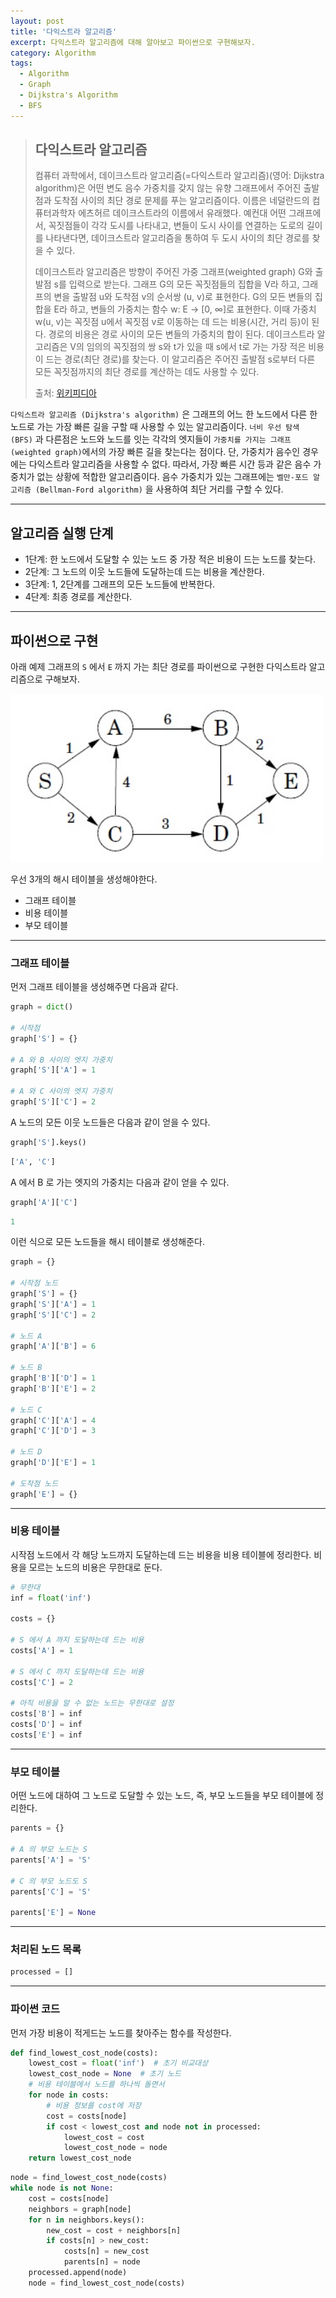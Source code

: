 ```yaml
---
layout: post
title: '다익스트라 알고리즘'
excerpt: 다익스트라 알고리즘에 대해 알아보고 파이썬으로 구현해보자.
category: Algorithm
tags:
  - Algorithm
  - Graph
  - Dijkstra's Algorithm
  - BFS
---
```


> ## 다익스트라 알고리즘
>
> 컴퓨터 과학에서, 데이크스트라 알고리즘(=다익스트라 알고리즘)(영어: Dijkstra algorithm)은 어떤 변도 음수 가중치를 갖지 않는 유향 그래프에서 주어진 출발점과 도착점 사이의 최단 경로 문제를 푸는 알고리즘이다. 이름은 네덜란드의 컴퓨터과학자 에츠허르 데이크스트라의 이름에서 유래했다. 예컨대 어떤 그래프에서, 꼭짓점들이 각각 도시를 나타내고, 변들이 도시 사이를 연결하는 도로의 길이를 나타낸다면, 데이크스트라 알고리즘을 통하여 두 도시 사이의 최단 경로를 찾을 수 있다.
>
> 데이크스트라 알고리즘은 방향이 주어진 가중 그래프(weighted graph) G와 출발점 s를 입력으로 받는다. 그래프 G의 모든 꼭짓점들의 집합을 V라 하고, 그래프의 변을 출발점 u와 도착점 v의 순서쌍 (u, v)로 표현한다. G의 모든 변들의 집합을 E라 하고, 변들의 가중치는 함수 w: E → [0, ∞]로 표현한다. 이때 가중치 w(u, v)는 꼭짓점 u에서 꼭짓점 v로 이동하는 데 드는 비용(시간, 거리 등)이 된다. 경로의 비용은 경로 사이의 모든 변들의 가중치의 합이 된다. 데이크스트라 알고리즘은 V의 임의의 꼭짓점의 쌍 s와 t가 있을 때 s에서 t로 가는 가장 적은 비용이 드는 경로(최단 경로)를 찾는다. 이 알고리즘은 주어진 출발점 s로부터 다른 모든 꼭짓점까지의 최단 경로를 계산하는 데도 사용할 수 있다.
>
> 출처: [위키피디아](https://ko.wikipedia.org/wiki/%EB%8D%B0%EC%9D%B4%ED%81%AC%EC%8A%A4%ED%8A%B8%EB%9D%BC_%EC%95%8C%EA%B3%A0%EB%A6%AC%EC%A6%98)


`다익스트라 알고리즘 (Dijkstra's algorithm)` 은 그래프의 어느 한 노드에서 다른 한 노드로 가는 가장 빠른 길을 구할 때 사용할 수 있는 알고리즘이다. `너비 우선 탐색 (BFS)` 과 다른점은 노드와 노드를 잇는 각각의 엣지들이 `가중치를 가지는 그래프 (weighted graph)`에서의 가장 빠른 길을 찾는다는 점이다. 단, 가중치가 음수인 경우에는 다익스트라 알고리즘을 사용할 수 없다. 따라서, 가장 빠른 시간 등과 같은 음수 가중치가 없는 상황에 적합한 알고리즘이다. 음수 가중치가 있는 그래프에는 `벨만-포드 알고리즘 (Bellman-Ford algorithm)` 을 사용하여 최단 거리를 구할 수 있다.

- - -

## 알고리즘 실행 단계

- 1단계: 한 노드에서 도달할 수 있는 노드 중 가장 적은 비용이 드는 노드를 찾는다.  
- 2단계: 그 노드의 이웃 노드들에 도달하는데 드는 비용을 계산한다.  
- 3단계: 1, 2단계를 그래프의 모든 노드들에 반복한다.  
- 4단계: 최종 경로를 계산한다.  

- - -

## 파이썬으로 구현

아래 예제 그래프의 `S` 에서 `E` 까지 가는 최단 경로를 파이썬으로 구현한 다익스트라 알고리즘으로 구해보자.

<img src="/img/algorithm/graph-ex.png" style="width: 500px">

우선 3개의 해시 테이블을 생성해야한다.  

- 그래프 테이블
- 비용 테이블
- 부모 테이블

- - -
### 그래프 테이블

먼저 그래프 테이블을 생성해주면 다음과 같다.

```py
graph = dict()

# 시작점
graph['S'] = {}

# A 와 B 사이의 엣지 가중치
graph['S']['A'] = 1

# A 와 C 사이의 엣지 가중치
graph['S']['C'] = 2
```

A 노드의 모든 이웃 노드들은 다음과 같이 얻을 수 있다.  

```py
graph['S'].keys()
```
```py
['A', 'C']
```

A 에서 B 로 가는 엣지의 가중치는 다음과 같이 얻을 수 있다.

```py
graph['A']['C']
```
```py
1
```

이런 식으로 모든 노드들을 해시 테이블로 생성해준다.

```py
graph = {}

# 시작점 노드
graph['S'] = {}
graph['S']['A'] = 1
graph['S']['C'] = 2

# 노드 A
graph['A']['B'] = 6

# 노드 B
graph['B']['D'] = 1
graph['B']['E'] = 2

# 노드 C
graph['C']['A'] = 4
graph['C']['D'] = 3

# 노드 D
graph['D']['E'] = 1

# 도착점 노드
graph['E'] = {}
```

- - -

### 비용 테이블

시작점 노드에서 각 해당 노드까지 도달하는데 드는 비용을 비용 테이블에 정리한다. 비용을 모르는 노드의 비용은 무한대로 둔다.  

```py
# 무한대
inf = float('inf')

costs = {}

# S 에서 A 까지 도달하는데 드는 비용
costs['A'] = 1

# S 에서 C 까지 도달하는데 드는 비용
costs['C'] = 2

# 아직 비용을 알 수 없는 노드는 무한대로 설정
costs['B'] = inf
costs['D'] = inf
costs['E'] = inf
```

- - -

### 부모 테이블

어떤 노드에 대하여 그 노드로 도달할 수 있는 노드, 즉, 부모 노드들을 부모 테이블에 정리한다.  

```py
parents = {}

# A 의 부모 노드는 S
parents['A'] = 'S'

# C 의 부모 노드도 S
parents['C'] = 'S'

parents['E'] = None
```

- - -

### 처리된 노드 목록

```py
processed = []
```

- - -

### 파이썬 코드

먼저 가장 비용이 적게드는 노드를 찾아주는 함수를 작성한다.

```py
def find_lowest_cost_node(costs):
    lowest_cost = float('inf')  # 초기 비교대상
    lowest_cost_node = None  # 초기 노드
    # 비용 테이블에서 노드를 하나씩 돌면서
    for node in costs:
        # 비용 정보를 cost에 저장
        cost = costs[node]
        if cost < lowest_cost and node not in processed:
            lowest_cost = cost
            lowest_cost_node = node
    return lowest_cost_node
```

```py
node = find_lowest_cost_node(costs)
while node is not None:
    cost = costs[node]
    neighbors = graph[node]
    for n in neighbors.keys():
        new_cost = cost + neighbors[n]
        if costs[n] > new_cost:
            costs[n] = new_cost
            parents[n] = node
    processed.append(node)
    node = find_lowest_cost_node(costs)
```

